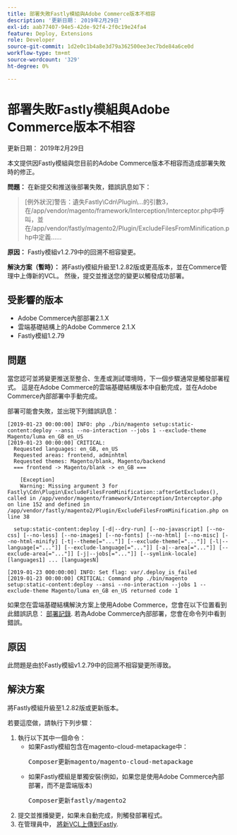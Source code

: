 ```yaml
---
title: 部署失敗Fastly模組與Adobe Commerce版本不相容
description: '更新日期： 2019年2月29日'
exl-id: aab77407-94e5-42de-92f4-2f0c19e24fa4
feature: Deploy, Extensions
role: Developer
source-git-commit: 1d2e0c1b4a8e3d79a362500ee3ec7bde84a6ce0d
workflow-type: tm+mt
source-wordcount: '329'
ht-degree: 0%

---
```


# 部署失敗Fastly模組與Adobe Commerce版本不相容

更新日期： 2019年2月29日

本文提供因Fastly模組與您目前的Adobe Commerce版本不相容而造成部署失敗時的修正。

**問題：** 在新提交和推送後部署失敗，錯誤訊息如下：

>\[例外狀況\]警告：遺失Fastly\\Cdn\\Plugin\\...的引數3，在/app/vendor/magento/framework/Interception/Interceptor.php中呼叫，並在/app/vendor/fastly/magento2/Plugin/ExcludeFilesFromMinification.php中定義……

**原因：** Fastly模組v1.2.79中的回溯不相容變更。

**解決方案（暫時）：** 將Fastly模組升級至1.2.82版或更高版本，並在Commerce管理中上傳新的VCL。 然後，提交並推送您的變更以觸發成功部署。

## 受影響的版本

* Adobe Commerce內部部署2.1.X
* 雲端基礎結構上的Adobe Commerce 2.1.X
* Fastly模組1.2.79

## 問題

當您認可並將變更推送至整合、生產或測試環境時，下一個步驟通常是觸發部署程式。 這是在Adobe Commerce的雲端基礎結構版本中自動完成，並在Adobe Commerce內部部署中手動完成。

部署可能會失敗，並出現下列錯誤訊息：

```
[2019-01-23 00:00:00] INFO: php ./bin/magento setup:static-content:deploy --ansi --no-interaction --jobs 1 --exclude-theme Magento/luma en_GB en_US
[2019-01-23 00:00:00] CRITICAL:
  Requested languages: en_GB, en_US
  Requested areas: frontend, adminhtml
  Requested themes: Magento/blank, Magento/backend
  === frontend -> Magento/blank -> en_GB ===

    [Exception]
    Warning: Missing argument 3 for Fastly\Cdn\Plugin\ExcludeFilesFromMinification::afterGetExcludes(), called in /app/vendor/magento/framework/Interception/Interceptor.php on line 152 and defined in /app/vendor/fastly/magento2/Plugin/ExcludeFilesFromMinification.php on line 38

  setup:static-content:deploy [-d|--dry-run] [--no-javascript] [--no-css] [--no-less] [--no-images] [--no-fonts] [--no-html] [--no-misc] [--no-html-minify] [-t|--theme[="..."]] [--exclude-theme[="..."]] [-l|--language[="..."]] [--exclude-language[="..."]] [-a|--area[="..."]] [--exclude-area[="..."]] [-j|--jobs[="..."]] [--symlink-locale] [languages1] ... [languagesN]

[2019-01-23 000:00:00] INFO: Set flag: var/.deploy_is_failed
[2019-01-23 00:00:00] CRITICAL: Command php ./bin/magento setup:static-content:deploy --ansi --no-interaction --jobs 1 --exclude-theme Magento/luma en_GB en_US returned code 1
```

如果您在雲端基礎結構解決方案上使用Adobe Commerce，您會在以下位置看到此錯誤訊息： [部署記錄](https://devdocs.magento.com/guides/v2.3/cloud/trouble/environments-logs.html#log-deploy-log). 若為Adobe Commerce內部部署，您會在命令列中看到錯誤。

## 原因

此問題是由於Fastly模組v1.2.79中的回溯不相容變更所導致。

## 解決方案

將Fastly模組升級至1.2.82版或更新版本。

若要這麼做，請執行下列步驟：

1. 執行以下其中一個命令：
   * 如果Fastly模組包含在magento-cloud-metapackage中：    <pre>Composer更新magento/magento-cloud-metapackage</pre>
   * 如果Fastly模組是單獨安裝(例如，如果您是使用Adobe Commerce內部部署，而不是雲端版本) <pre>Composer更新fastly/magento2</pre>
1. 提交並推播變更，如果未自動完成，則觸發部署程式。
1. 在管理員中， [將新VCL上傳到Fastly](https://devdocs.magento.com/guides/v2.3/cloud/cdn/configure-fastly.html#upload-vcl-snippets).
